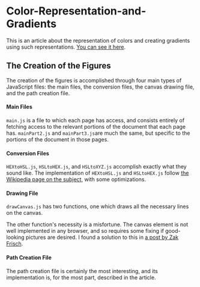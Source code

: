 # Color-Representation-and-Gradients
This is an article about the representation of colors and creating gradients using such representations. [You can see it here](https://evoniuk.github.io/Color-Representation-and-Gradients/).

## The Creation of the Figures

The creation of the figures is accomplished through four main types of JavaScript files: the main files, the conversion files, the canvas drawing file, and the path creation file.

#### Main Files

`main.js` is a file to which each page has access, and consists entirely of fetching access to the relevant portions of the document that each page has. `mainPart2.js` and `mainPart3.js`are much the same, but specific to the portions of the document in those pages.

#### Conversion Files

`HEXtoHSL.js`, `HSLtoHEX.js`, and `HSLtoXYZ.js` accomplish exactly what they sound like. The implementation of `HEXtoHSL.js` and `HSLtoHEX.js` follow [the Wikipedia page on the subject](https://en.wikipedia.org/wiki/HSL_and_HSV#Formal_derivation), with some optimizations.

#### Drawing File

`drawCanvas.js` has two functions, one which draws all the necessary lines on the canvas.

The other function's necessity is a misfortune. The canvas element is not well implemented in any browser, and so requires some fixing if good-looking pictures are desired. I found a solution to this in [a post by Zak Frisch](https://medium.com/wdstack/fixing-html5-2d-canvas-blur-8ebe27db07da).

#### Path Creation File

The path creation file is certainly the most interesting, and its implementation is, for the most part, described in the article.
